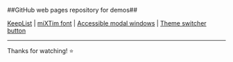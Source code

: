 ##GitHub web pages repository for demos##


[KeepList](https://mixtim.github.io/KeepList/) | [miXTim font](https://mixtim.github.io/mixtim-font/) | [Accessible modal windows](https://mixtim.github.io/accModals/) | [Theme switcher button](https://mixtim.github.io/theme-switcher-button/)
<br><hr>
Thanks for watching! ⭐
